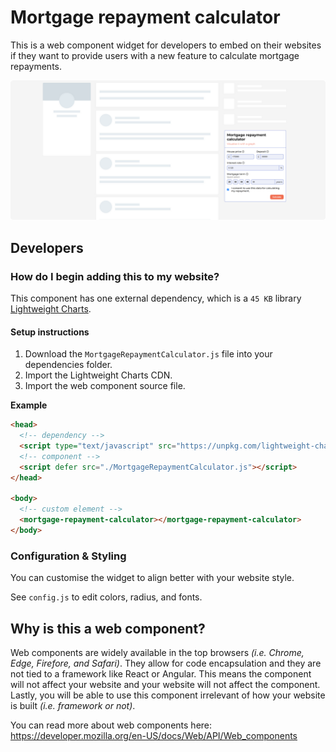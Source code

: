 # Mortgage repayment calculator

This is a web component widget for developers to embed on their websites if they want to provide users with a new feature to calculate mortgage repayments.

![Mockup showcasing widget within website skeleton layout on the side.](./mock.png "Mock of example")

## Developers

### How do I begin adding this to my website?

This component has one external dependency, which is a `45 KB` library [Lightweight Charts](https://www.tradingview.com/lightweight-charts/).

#### Setup instructions

1. Download the `MortgageRepaymentCalculator.js` file into your dependencies folder.
2. Import the Lightweight Charts CDN.
3. Import the web component source file.

**Example**

```html
<head>
  <!-- dependency -->
  <script type="text/javascript" src="https://unpkg.com/lightweight-charts/dist/lightweight-charts.standalone.production.js"></script>
  <!-- component -->
  <script defer src="./MortgageRepaymentCalculator.js"></script>
</head>

<body>
  <!-- custom element -->
  <mortgage-repayment-calculator></mortgage-repayment-calculator>
</body>

```

### Configuration & Styling
You can customise the widget to align better with your website style.

See `config.js` to edit colors, radius, and fonts.

## Why is this a web component?

Web components are widely available in the top browsers _(i.e. Chrome, Edge, Firefore, and Safari)_. They allow for code encapsulation and they are not tied to a framework like React or Angular. This means the component will not affect your website and your website will not affect the component. Lastly, you will be able to use this component irrelevant of how your website is built _(i.e. framework or not)_.

You can read more about web components here: https://developer.mozilla.org/en-US/docs/Web/API/Web_components
